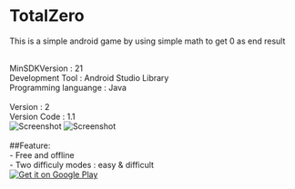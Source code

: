 # TotalZero
This is a simple android game by using simple math to get 0 as end result

</br>MinSDKVersion : 21
</br>Development Tool : Android Studio Library
</br>Programming languange : Java
</br>
</br> Version : 2
</br> Version Code : 1.1
</br>
![Screenshot](https://github.com/snufflesrea/TotalZero/blob/master/ss1.PNG)
![Screenshot](https://github.com/snufflesrea/TotalZero/blob/master/ss2.PNG)
</br>
</br>##Feature:
</br>- Free and offline
</br>- Two difficuly modes : easy & difficult
</br>
<a href='https://play.google.com/store/apps/details?id=com.andreasgift.totalzero&pcampaignid=MKT-Other-global-all-co-prtnr-py-PartBadge-Mar2515-1'><img alt='Get it on Google Play' src='https://play.google.com/intl/en_us/badges/images/generic/en_badge_web_generic.png'/></a>
